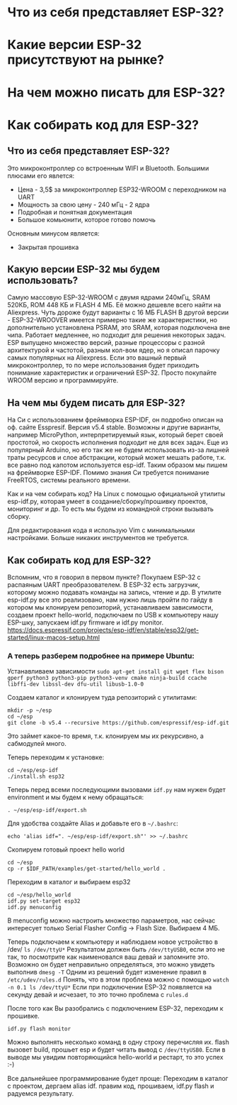 # Что из себя представляет ESP-32?
# Какие версии ESP-32 присутствуют на рынке?
# На чем можно писать для ESP-32?
# Как собирать код для ESP-32?




## Что из себя представляет ESP-32?

Это микроконтроллер со встроенным WIFI и Bluetooth.
Большими плюсами его явлется:
 - Цена - 3,5$ за микроконтроллер ESP32-WROOM с переходником на UART
 - Мощность за свою цену - 240 мГц - 2 ядра
 - Подробная и понятная документация
 - Большое комьюнити, которое готово помочь

Основным минусом является:
 - Закрытая прошивка

## Какую версии ESP-32 мы будем использовать?
Самую массовую ESP-32-WROOM с двумя ядрами 240мГц, SRAM 520КБ, ROM 448 КБ и FLASH 4 МБ. Её можно дешевле всего найти на Aliexpress. Чуть дороже будут варианты с 16 МБ FLASH
В другой версии - ESP-32-WROOVER имеется примерно такие же характеристики, но дополнительно установлена PSRAM, это SRAM, которая подключена вне чипа. Работает медленнее, но подходит для решения некоторых задач.
ESP выпущено множество версий, разные процессоры с разной архитектурой и частотой, разным кол-вом ядер, но я описал парочку самых популярных на Aliexpress.
Если это вашный первый микроконтроллер, то по мере использования будет приходить понимание характеристик и ограничений ESP-32. Просто покупайте WROOM версию и программируйте.

## На чем мы будем писать для ESP-32?

На Си с использованием фреймворка ESP-IDF, он подробно описан на оф. сайте Esspresif. Версия v5.4 stable.
Возможны и другие варианты, например MicroPython, интерпретируемый язык, который берет своей простотой, но скорость исполнения подходит не для всех задач.
Еще из популярный Arduino, но его так же не будем использовать из-за лишней траты ресурсов и слое абстракции, который может мешать работе, т.к. все равно под капотом используется esp-idf.
Таким образом мы пишем на фреймворке ESP-IDF.
Помимо знания Си требуется понимание FreeRTOS, системы реального времени.

Как и на чем собирать код? На Linux с помощью официальной утилиты esp-idf.py, которая умеет в создание/сборку/прошивку проектов, мониторинг и др. То есть мы будем из командной строки вызывать сборку.

Для редактирования кода я использую Vim с минимальными настройками.
Больше никаких инструментов не требуется.


## Как собирать код для ESP-32?
Вспомним, что я говорил в первом пункте? Покупаем ESP-32 с распаяным UART преобразователем. 
В ESP-32 есть загрузчик, которому можно подавать команды на запись, чтение и др.
В утилите esp-idf.py все это реализовано, нам нужно лишь пройти по гайду в котором мы клонируем репозиторий, устанавливаем зависимости, создаем проект hello-world, подключаем по USB к компьютеру нашу ESP-шку, запускаем idf.py firmware и idf.py monitor.
https://docs.espressif.com/projects/esp-idf/en/stable/esp32/get-started/linux-macos-setup.html

### А теперь разберем подробнее на примере Ubuntu:
Устанавливаем зависимости
`sudo apt-get install git wget flex bison gperf python3 python3-pip python3-venv cmake ninja-build ccache libffi-dev libssl-dev dfu-util libusb-1.0-0` 

Создаем каталог и клонируем туда репозиторий с утилитами:
```
mkdir -p ~/esp
cd ~/esp
git clone -b v5.4 --recursive https://github.com/espressif/esp-idf.git
```
Это займет какое-то время, т.к. клонируем мы их рекурсивно, а сабмодулей много.

Теперь переходим к установке:

```
cd ~/esp/esp-idf
./install.sh esp32
```

Теперь перед всеми последующими вызовами `idf.py` нам нужен будет environment и мы будем к нему обращаться:
```
. ~/esp/esp-idf/export.sh
```
Для удобства создайте Alias и добавьте его в `~/.bashrc`: 
```
echo 'alias idf=". ~/esp/esp-idf/export.sh"' >> ~/.bashrc
```

Скопируем готовый проект hello world
```
cd ~/esp
cp -r $IDF_PATH/examples/get-started/hello_world .
```

Переходим в каталог и выбираем esp32
```
cd ~/esp/hello_world
idf.py set-target esp32
idf.py menuconfig
```
В menuconfig можно настроить множество параметров, нас сейчас интересует только Serial Flasher Config -> Flash Size. Выбираем 4 МБ.

Теперь подключаем к компьютеру и наблюдаем новое устройство в /dev/
`ls /dev/ttyU*`
Результатом должен быть `/dev/ttyUSB0`, если это не так, то посмотрите как наименовался ваш девай и запомните это.
Возможно он будет неправильно определяться, это можно увидеть выполнив `dmesg -T`
Одним из решений будет изменение правил в `/etc/udev/rules.d`
Понять, что в этом проблема можно с помощью `watch -n 0.1 ls /dev/ttyU*`
Если при подключении ESP-32 появляется на секунду девай и исчезает, то это точно проблема с `rules.d`

После того как Вы разобрались с подключением ESP-32, переходим к прошивке.
```
idf.py flash monitor
```
Можно выполнять несколько команд в одну строку перечисляя их. flash вызовет build, прошьет esp и будет читать вывод с `/dev/ttyUSB0`.
Если в выводе мы увидим повторяющийся hello-world и рестарт, то это успех :-) 

Все дальнейшее программирование будет проще: Переходим в каталог с проектом, дергаем alias idf. правим код, прошиваем, idf.py flash и радуемся результату.
